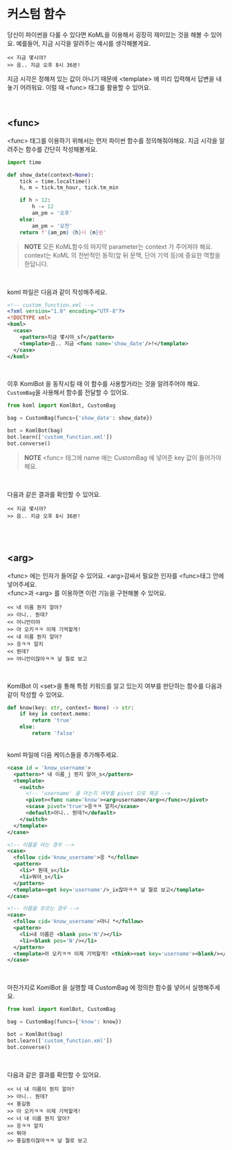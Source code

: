 
# 커스텀 함수

당신이 파이썬을 다룰 수 있다면 KoML을 이용해서 굉장히 재미있는 것을 해볼 수 있어요. 예를들어, 지금 시각을 알려주는 예시를 생각해볼게요. 

```
<< 지금 몇시야?
>> 음.. 지금 오후 8시 36분!
```

지금 시각은 정해져 있는 값이 아니기 때문에 \<template> 에 미리 입력해서 답변을 내놓기 어려워요. 이럴 때 \<func> 태그를 활용할 수 있어요.

<br>

## \<func>

\<func> 태그를 이용하기 위해서는 먼저 파이썬 함수를 정의해줘야해요. 지금 시각을 알려주는 함수를 간단히 작성해볼게요.

```python
import time

def show_date(context=None):
    tick = time.localtime()
    h, m = tick.tm_hour, tick.tm_min

    if h > 12:
        h -= 12
        am_pm = '오후'
    else:
        am_pm = '오전'
    return f'{am_pm} {h}시 {m}분'
```
>**NOTE** 모든 KoML함수의 마지막 parameter는 context 가 주어져야 해요. context는 KoML 의 전반적인 동작(앞 뒤 문맥, 단어 기억 등)에 중요한 역할을 한답니다.

<br>

koml 파일은 다음과 같이 작성해주세요.
```xml
<!-- custom_function.xml -->
<?xml version="1.0" encoding="UTF-8"?>
<!DOCTYPE xml>
<koml>
  <case>
    <pattern>지금 몇시야_sf</pattern>
    <template>음.. 지금 <func name='show_date'/>!</template>
  </case>
</koml>
```
<br>

이후 KomlBot 을 동작시킬 때 이 함수를 사용할거라는 것을 알려주어야 해요. `CustomBag`을 사용해서 함수를 전달할 수 있어요.
```python
from koml import KomlBot, CustomBag

bag = CustomBag(funcs={'show_date': show_date}) 

bot = KomlBot(bag)
bot.learn(['custom_function.xml'])
bot.converse()
```
>**NOTE** \<func> 태그에 name 에는 CustomBag 에 넣어준 key 값이 들어가야 해요.

<br>

다음과 같은 결과를 확인할 수 있어요.
<br>

```
<< 지금 몇시야?
>> 음.. 지금 오후 8시 36분!
```

<br>
<br>

## \<arg>
\<func> 에는 인자가 들어갈 수 있어요. \<arg>감싸서 필요한 인자를 \<func>태그 안에 넣어주세요. <br>
\<func>과 \<arg> 를 이용하면 이런 기능을 구현해볼 수 있어요.

```
<< 내 이름 뭔지 알아?
>> 아니.. 뭔데?
<< 어니언이야
>> 아 오키ㅋㅋ 이제 기억할게! 
<< 내 이름 뭔지 알아?
>> 응ㅋㅋ 알지
<< 뭔데?
>> 어니언이잖아ㅋㅋ 날 뭘로 보고
```

<br>

KomlBot 이 \<set>을 통해 특정 키워드를 알고 있는지 여부를 판단하는 함수를 다음과 같이 작성할 수 있어요.

```python
def know(key: str, context= None) -> str:
    if key in context.memo:
        return 'true'
    else:
        return 'false'
```
<br>
koml 파일에 다음 케이스들을 추가해주세요.

```xml
<case id = 'know_username'>
  <pattern>* 내 이름_j 뭔지 알아_s</pattern>
  <template>
    <switch>
      <!-- 'username' 을 아는지 여부를 pivot 으로 제공 -->
      <pivot><func name='know'><arg>username</arg></func></pivot>
      <scase pivot='true'>응ㅋㅋ 알지</scase>
      <default>아니.. 뭔데?</default>
    </switch>
  </template>
</case>

<!-- 이름을 아는 경우 -->
<case>
  <follow cid='know_username'>응 *</follow>
  <pattern>
    <li>* 뭔데_s</li>
    <li>뭐야_s</li>
  </pattern>
  <template><get key='username'/>_ix잖아ㅋㅋ 날 뭘로 보고</template>
</case>

<!-- 이름을 모르는 경우 -->
<case>
  <follow cid='know_username'>아니 *</follow>
  <pattern>
    <li>내 이름은 <blank pos='N'/></li>
    <li><blank pos='N'/></li>
  </pattern>
  <template>아 오키ㅋㅋ 이제 기억할게! <think><set key='username'><blank/></set></think></template>
</case>
```

<br>

마찬가지로 KomlBot 을 실행할 때 CustomBag 에 정의한 함수를 넣어서 실행해주세요.

```python
from koml import KomlBot, CustomBag

bag = CustomBag(funcs={'know': know})

bot = KomlBot(bag)
bot.learn(['custom_function.xml'])
bot.converse()
```
<br>

다음과 같은 결과를 확인할 수 있어요.

```
<< 너 내 이름이 뭔지 알아?
>> 아니.. 뭔데?
<< 홍길동
>> 아 오키ㅋㅋ 이제 기억할게! 
<< 너 내 이름 뭔지 알아?
>> 응ㅋㅋ 알지
<< 뭐야
>> 홍길동이잖아ㅋㅋ 날 뭘로 보고
```
